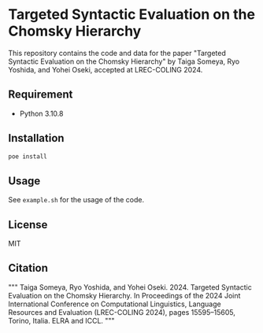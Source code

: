 # Targeted Syntactic Evaluation on the Chomsky Hierarchy

This repository contains the code and data for the paper "Targeted Syntactic Evaluation on the Chomsky Hierarchy" by Taiga Someya, Ryo Yoshida, and Yohei Oseki, accepted at LREC-COLING 2024.

## Requirement

- Python 3.10.8

## Installation

```bash
poe install
```

## Usage

See `example.sh` for the usage of the code.

## License

MIT

## Citation

"""
Taiga Someya, Ryo Yoshida, and Yohei Oseki. 2024. Targeted Syntactic Evaluation on the Chomsky Hierarchy. In Proceedings of the 2024 Joint International Conference on Computational Linguistics, Language Resources and Evaluation (LREC-COLING 2024), pages 15595–15605, Torino, Italia. ELRA and ICCL.
"""
